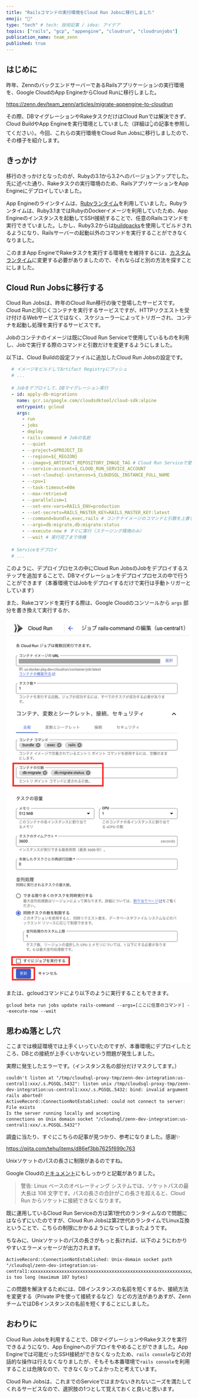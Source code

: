 ```yaml
---
title: "Railsコマンドの実行環境をCloud Run Jobsに移行しました"
emoji: "🦑"
type: "tech" # tech: 技術記事 / idea: アイデア
topics: ["rails", "gcp", "appengine", "cloudrun", "cloudrunjobs"]
publication_name: team_zenn
published: true
---
```


## はじめに

昨年、ZennのバックエンドサーバーであるRailsアプリケーションの実行環境を、Google CloudのApp EngineからCloud Runに移行しました。

https://zenn.dev/team_zenn/articles/migrate-appengine-to-cloudrun

その際、DBマイグレーションやRakeタスクだけはCloud Runでは解決できず、Cloud BuildやApp Engineを実行環境としていました（詳細は👆の記事を参照してください）。今回、これらの実行環境をCloud Run Jobsに移行しましたので、その様子を紹介します。

## きっかけ

移行のきっかけとなったのが、Rubyの3.1から3.2へのバージョンアップでした。先に述べた通り、Rakeタスクの実行環境のため、RailsアプリケーションをApp Engineにデプロイしていました。

App Engineのラインタイムは、[Rubyランタイム](https://cloud.google.com/appengine/docs/flexible/ruby/runtime?hl=ja)を利用していました。Rubyランタイムは、Ruby3.1まではRubyのDockerイメージを利用していたため、App Engineのインスタンスを起動してSSH接続することで、任意のRailsコマンドを実行できていました。しかし、Ruby3.2からは[buildpacks](https://cloud.google.com/docs/buildpacks/overview?hl=ja)を使用してビルドされるようになり、Railsサーバーの起動以外のコマンドを実行することができなくなりました。

このままApp EngineでRakeタスクを実行する環境をを維持するには、[カスタムランタイム](https://cloud.google.com/appengine/docs/flexible/custom-runtimes/about-custom-runtimes?hl=ja)に変更する必要がありましたので、それならばと別の方法を探すことにしました。

## Cloud Run Jobsに移行する

Cloud Run Jobsは、昨年のCloud Run移行の後で登場したサービスです。Cloud Runと同じくコンテナを実行するサービスですが、HTTPリクエストを受け付けるWebサービスではなく、スケジューラーによってトリガーされ、コンテナを起動し処理を実行するサービスです。

Jobのコンテナのイメージは既にCloud Run Serviceで使用しているものを利用し、Jobで実行する際のコマンドと引数だけを変更するようにしました。

以下は、Cloud Buildの設定ファイルに追加したCloud Run Jobsの設定です。

```yaml
  # イメージをビルドしてArtifact Registryにプッシュ
  # ...

  # Jobをデプロイして、DBマイグレーション実行
  - id: apply-db-migrations
    name: gcr.io/google.com/cloudsdktool/cloud-sdk:alpine
    entrypoint: gcloud
    args:
      - run
      - jobs
      - deploy
      - rails-command # Jobの名前
      - --quiet
      - --project=$PROJECT_ID
      - --region=${_REGION}
      - --image=$_ARTIFACT_REPOSITORY_IMAGE_TAG # Cloud Run Serviceで使うのと同じコンテナイメージ
      - --service-account=$_CLOUD_RUN_SERVICE_ACCOUNT
      - --set-cloudsql-instances=$_CLOUDSQL_INSTANCE_FULL_NAME
      - --cpu=1
      - --task-timeout=60m
      - --max-retries=0
      - --parallelism=1
      - --set-env-vars=RAILS_ENV=production
      - --set-secrets=RAILS_MASTER_KEY=RAILS_MASTER_KEY:latest
      - --command=bundle,exec,rails # コンテナイメージのコマンドと引数を上書き
      - --args=db:migrate,db:migrate:status
      - --execute-now # すぐに実行（ステージング環境のみ）
      - --wait # 実行完了まで待機
  
  # Serviceをデプロイ
  # ...
```

このように、デプロイプロセスの中にCloud Run JobsのJobをデプロイするステップを追加することで、DBマイグレーションをデプロイプロセスの中で行うことができます（本番環境ではJobをデプロイするだけで実行は手動トリガーとしています）

また、Rakeコマンドを実行する際は、Google Cloudのコンソールから `args` 部分を書き換えて実行するか、

![](/images/articles/we-use-cloud-run-jobs/cloud-run-jobs-edit.png)

または、gcloudコマンドにより以下のように実行することもできます。

```shell
gcloud beta run jobs update rails-command --args=[ここに任意のコマンド] --execute-now --wait
```

## 思わぬ落とし穴

ここまでは検証環境では上手くいっていたのですが、本番環境にデプロイしたところ、DBとの接続が上手くいかないという問題が発生しました。

実際に発生したエラーです。（インスタンス名の部分だけマスクしてます。）

```
couldn't listen at "/tmp/cloudsql-proxy-tmp/zenn-dev-integration:us-central1:xxx/.s.PGSQL.5432": listen unix /tmp/cloudsql-proxy-tmp/zenn-dev-integration:us-central1:xxx/.s.PGSQL.5432: bind: invalid argument
rails aborted!
ActiveRecord::ConnectionNotEstablished: could not connect to server: File exists
Is the server running locally and accepting
connections on Unix domain socket "/cloudsql/zenn-dev-integration:us-central1:xxx/.s.PGSQL.5432"?
```

調査に当たり、すぐにこちらの記事が見つかり、参考になりました。感謝✨

https://qiita.com/tehu/items/d86ef3bb7625f699c763

Unixソケットのパスの長さに制限があるのですね。

Google Cloudの[ドキュメント](https://cloud.google.com/sql/docs/postgres/connect-run?hl=ja#connect_to)にもしっかりと記載がありました。

> 警告: Linux ベースのオペレーティング システムでは、ソケットパスの最大長は 108 文字です。パスの長さの合計がこの長さを超えると、Cloud Run からソケットに接続できなくなります。

既に運用しているCloud Run Serviceの方は第1世代のランタイムなので問題にはならずにいたのですが、Cloud Run Jobsは第2世代のランタイムでLinux互換ということで、こちらの制限にかかるようになってしまったようです。

ちなみに、Unixソケットのパスの長さがもっと長ければ、以下のようにわかりやすいエラーメッセージが出力されます。

```
ActiveRecord::ConnectionNotEstablished: Unix-domain socket path "/cloudsql/zenn-dev-integration:us-central1:xxxxxxxxxxxxxxxxxxxxxxxxxxxxxxxxxxxxxxxxxxxxxxxxxxxxxxxxxxxxx/.s.PGSQL.5432" is too long (maximum 107 bytes)
```

この問題を解決するためには、DBインスタンスの名前を短くするか、接続方法を変更する（Private IPを使って接続するなど）などの方法がありあすが、ZennチームではDBインスタンスの名前を短くすることにしました。

## おわりに

Cloud Run Jobsを利用することで、DBマイグレーションやRakeタスクを実行できるようになり、App Engineへのデプロイをやめることができました。App Engineでは可能だったSSH接続ができなくなったため、`rails console`などの対話的な操作は行えなくなりましたが、そもそも本番環境で`rails console`を利用することは危険なので、できなくなってよかったと考えています。

Cloud Run Jobsは、これまでのServiceではまかないきれないニーズを満たしてくれるサービスなので、選択肢の1つとして覚えておくと良いと思います。
